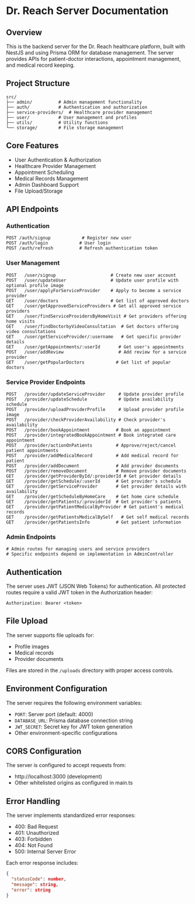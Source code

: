 # Dr. Reach Server Documentation

## Overview

This is the backend server for the Dr. Reach healthcare platform, built with NestJS and using Prisma ORM for database management. The server provides APIs for patient-doctor interactions, appointment management, and medical record keeping.

## Project Structure

```
src/
├── admin/          # Admin management functionality
├── auth/           # Authentication and authorization
├── service-providers/  # Healthcare provider management
├── user/           # User management and profiles
├── utils/          # Utility functions
└── storage/        # File storage management
```

## Core Features

- User Authentication & Authorization
- Healthcare Provider Management
- Appointment Scheduling
- Medical Records Management
- Admin Dashboard Support
- File Upload/Storage

## API Endpoints

### Authentication

```
POST /auth/signup            # Register new user
POST /auth/login            # User login
POST /auth/refresh          # Refresh authentication token
```

### User Management

```
POST   /user/signup                     # Create new user account
POST   /user/updateUser                 # Update user profile with optional profile image
POST   /user/applyForServiceProvider    # Apply to become a service provider
GET    /user/doctors                    # Get list of approved doctors
GET    /user/getApprovedServiceProviders # Get all approved service providers
GET    /user/findServiceProvidersByHomeVisit # Get providers offering home visits
GET    /user/findDoctorbyVideoConsultation  # Get doctors offering video consultations
GET    /user/getServiceProvider/:username   # Get specific provider details
GET    /user/getAppointments/:userId       # Get user's appointments
POST   /user/addReview                     # Add review for a service provider
GET    /user/getPopularDoctors            # Get list of popular doctors
```

### Service Provider Endpoints

```
POST   /provider/updateServiceProvider     # Update provider profile
POST   /provider/updateSchedule            # Update availability schedule
POST   /provider/uploadProviderProfile     # Upload provider profile image
POST   /provider/checkProviderAvailability # Check provider's availability
POST   /provider/bookAppointment          # Book an appointment
POST   /provider/integratedBookAppointment # Book integrated care appointment
POST   /provider/actionOnPatients         # Approve/reject/cancel patient appointments
POST   /provider/addMedicalRecord         # Add medical record for patient
POST   /provider/addDocument              # Add provider documents
POST   /provider/removeDocument           # Remove provider documents
GET    /provider/getProviderById/:providerId # Get provider details
GET    /provider/getSchedule/:userId      # Get provider's schedule
GET    /provider/getServiceProvider       # Get provider details with availability
GET    /provider/getScheduleByHomeCare    # Get home care schedule
GET    /provider/getPatients/:providerId  # Get provider's patients
GET    /provider/getPatientMedicalByProvider # Get patient's medical records
GET    /provider/getPatientsMedicalBySelf   # Get self medical records
GET    /provider/getPatientsInfo          # Get patient information
```

### Admin Endpoints

```
# Admin routes for managing users and service providers
# Specific endpoints depend on implementation in AdminController
```

## Authentication

The server uses JWT (JSON Web Tokens) for authentication. All protected routes require a valid JWT token in the Authorization header:

```
Authorization: Bearer <token>
```

## File Upload

The server supports file uploads for:

- Profile images
- Medical records
- Provider documents

Files are stored in the `/uploads` directory with proper access controls.

## Environment Configuration

The server requires the following environment variables:

- `PORT`: Server port (default: 4000)
- `DATABASE_URL`: Prisma database connection string
- `JWT_SECRET`: Secret key for JWT token generation
- Other environment-specific configurations

## CORS Configuration

The server is configured to accept requests from:

- http://localhost:3000 (development)
- Other whitelisted origins as configured in main.ts

## Error Handling

The server implements standardized error responses:

- 400: Bad Request
- 401: Unauthorized
- 403: Forbidden
- 404: Not Found
- 500: Internal Server Error

Each error response includes:

```json
{
  "statusCode": number,
  "message": string,
  "error": string
}
```
